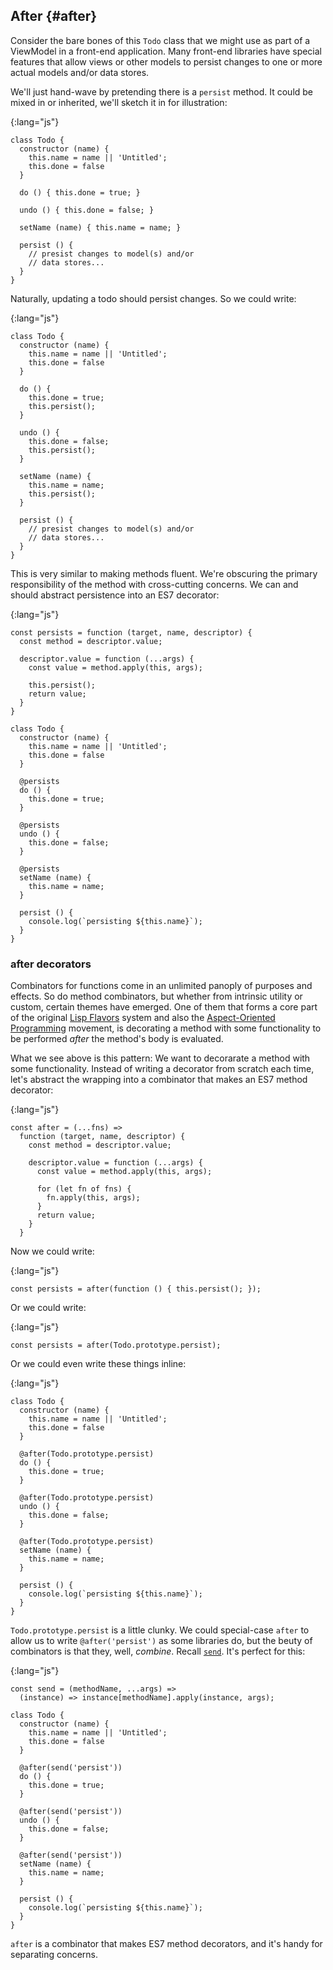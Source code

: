 ## After {#after}

Consider the bare bones of this `Todo` class that we might use as part of a ViewModel in a front-end application. Many front-end libraries have special features that allow views or other models to persist changes to one or more actual models and/or data stores.

We'll just hand-wave by pretending there is a `persist` method. It could be mixed in or inherited, we'll sketch it in for illustration:

{:lang="js"}
~~~~~~~~
class Todo {
  constructor (name) {
    this.name = name || 'Untitled';
    this.done = false
  }

  do () { this.done = true; }

  undo () { this.done = false; }

  setName (name) { this.name = name; }

  persist () {
    // presist changes to model(s) and/or
    // data stores...
  }
}
~~~~~~~~

Naturally, updating a todo should persist changes. So we could write:

{:lang="js"}
~~~~~~~~
class Todo {
  constructor (name) {
    this.name = name || 'Untitled';
    this.done = false
  }

  do () {
    this.done = true;
    this.persist();
  }

  undo () {
    this.done = false;
    this.persist();
  }

  setName (name) {
    this.name = name;
    this.persist();
  }

  persist () {
    // presist changes to model(s) and/or
    // data stores...
  }
}
~~~~~~~~

This is very similar to making methods fluent. We're obscuring the primary responsibility of the method with cross-cutting concerns. We can and should abstract persistence into an ES7 decorator:

{:lang="js"}
~~~~~~~~
const persists = function (target, name, descriptor) {
  const method = descriptor.value;

  descriptor.value = function (...args) {
    const value = method.apply(this, args);

    this.persist();
    return value;
  }
}

class Todo {
  constructor (name) {
    this.name = name || 'Untitled';
    this.done = false
  }

  @persists
  do () {
    this.done = true;
  }

  @persists
  undo () {
    this.done = false;
  }

  @persists
  setName (name) {
    this.name = name;
  }

  persist () {
    console.log(`persisting ${this.name}`);
  }
}
~~~~~~~~

### after decorators

Combinators for functions come in an unlimited panoply of purposes and effects. So do method combinators, but whether from intrinsic utility or custom, certain themes have emerged. One of them that forms a core part of the original [Lisp Flavors][flavors] system and also the [Aspect-Oriented Programming][aop] movement, is decorating a method with some functionality to be performed *after* the method's body is evaluated.

[flavors]: https://en.wikipedia.org/wiki/Flavors_(programming_language)
[aop]: https://en.wikipedia.org/wiki/Aspect-oriented_programming

What we see above is this pattern: We want to decorarate a method with some functionality. Instead of writing a decorator from scratch each time, let's abstract the wrapping into a combinator that makes an ES7 method decorator:

{:lang="js"}
~~~~~~~~
const after = (...fns) =>
  function (target, name, descriptor) {
    const method = descriptor.value;

    descriptor.value = function (...args) {
      const value = method.apply(this, args);

      for (let fn of fns) {
        fn.apply(this, args);
      }
      return value;
    }
  }
~~~~~~~~

Now we could write:

{:lang="js"}
~~~~~~~~
const persists = after(function () { this.persist(); });
~~~~~~~~

Or we could write:

{:lang="js"}
~~~~~~~~
const persists = after(Todo.prototype.persist);
~~~~~~~~

Or we could even write these things inline:

{:lang="js"}
~~~~~~~~
class Todo {
  constructor (name) {
    this.name = name || 'Untitled';
    this.done = false
  }

  @after(Todo.prototype.persist)
  do () {
    this.done = true;
  }

  @after(Todo.prototype.persist)
  undo () {
    this.done = false;
  }

  @after(Todo.prototype.persist)
  setName (name) {
    this.name = name;
  }

  persist () {
    console.log(`persisting ${this.name}`);
  }
}
~~~~~~~~

`Todo.prototype.persist` is a little clunky. We could special-case `after` to allow us to write `@after('persist')` as some libraries do, but the beuty of combinators is that they, well, *combine*. Recall [`send`](#send). It's perfect for this:

{:lang="js"}
~~~~~~~~
const send = (methodName, ...args) =>
  (instance) => instance[methodName].apply(instance, args);

class Todo {
  constructor (name) {
    this.name = name || 'Untitled';
    this.done = false
  }

  @after(send('persist'))
  do () {
    this.done = true;
  }

  @after(send('persist'))
  undo () {
    this.done = false;
  }

  @after(send('persist'))
  setName (name) {
    this.name = name;
  }

  persist () {
    console.log(`persisting ${this.name}`);
  }
}
~~~~~~~~

`after` is a combinator that makes ES7 method decorators, and it's handy for separating concerns.
